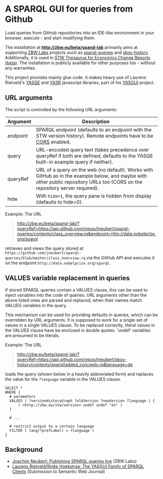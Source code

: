 A SPARQL GUI for queries from Github
=============

Load queries from GitHub repositories into an IDE-like environment in your browser, execute - and start modifying them.

The installation at __http://zbw.eu/beta/sparql-lab__ primarily aims at supporting [ZBW
Labs](http://zbw.eu/labs) projects such as
[sparql-queries](../../../sparql-queries) and
[skos-history](../../../skos-history). Additionally, it is used in
[STW Thesaurus for Economics Change Reports (beta)](http://zbw.eu/stw/version/8.14/changes).
The installation is publicly available for other purposes too - without any warranties. 

This project provides mainly glue code. It makes heavy use
of Laurens Rietveld's [YASQE](http://yasqe.yasgui.org/) and
[YASR](http://yasr.yasgui.org/) javascript libraries, part of his
[YASGUI](http://yasgui.org) project.

## URL arguments

The script is controlled by the following URL arguments:  

Argument | Description
---------|------------
endpoint | SPARQL endpoint (defaults to an endpoint with the STW version history). Remote endpoints have to be [CORS](https://en.wikipedia.org/wiki/Cross-origin_resource_sharing) enabled.
query    | URL-encoded query text (takes precedence over queryRef if both are defined, defaults to the YASQE built-in example query if neither).
queryRef | URL of a query on the web (no default). Works with GitHub as in the example below, and maybe with other public repository URLs too (CORS on the repository server required).
hide     | With `hide=1`, the query pane is hidden from display (defaults to hide=0).

Example: The URL
> http://zbw.eu/beta/sparql-lab/?queryRef=https://api.github.com/repos/jneubert/sparql-queries/contents/class_overview.rq&endpoint=http://data.nobelprize.org/sparql

retrieves and views the query stored at
`https://github.com/jneubert/sparql-queries/blob/master/class_overview.rq` 
via the GitHub API and executes it on the
endpoint `http://data.nobelprize.org/sparql`.


## VALUES variable replacement in queries

If stored SPARQL queries contain a VALUES clause, this can be used to inject variables into the code of queries. URL arguments other than the above listed ones are parsed and replaced, when their names match VALUES variables in the query.
 
This mechanism can be used for providing defaults in queries, which can be overridden by URL arguments. It is supposed to work for a single set of values in a single VALUES clause. To be replaced correctly, literal values in the VALUES clause have be enclosed in double quotes. 'undef' variables are presumed to be literals.

Example: The URL

> http://zbw.eu/beta/sparql-lab/?queryRef=https://api.github.com/repos/jneubert/skos-history/contents/sparql/added_concepts.rq&language=de

loads the query (shown below in a heavily abbreviated form) and replaces the value for the `?language` variable in the VALUES clause.

```
SELECT *
WHERE {
  # parameters
  VALUES ( ?versionHistoryGraph ?oldVersion ?newVersion ?language ) {
      ( <http://zbw.eu/stw/version> undef undef "en" )
  }

  # ...
  
  # restrict output to a certain language
  FILTER ( lang(?prefLabel) = ?language )  
}
```

## Background

* [Joachim Neubert: Publishing SPARQL queries live](http://zbw.eu/labs/en/blog/publishing-sparql-queries-live) (ZBW Labs)
* [Laurens Rietveld/Rinke Hoekstraa: The YASGUI Family of SPARQL Clients](http://www.semantic-web-journal.net/system/files/swj1001.pdf) (Submission to Semantic Web Journal)
